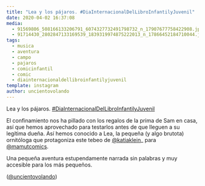 ```yaml
---
title: "Lea y los pájaros. #DiaInternacionalDelLibroInfantilyJuvenil"
date: 2020-04-02 16:37:08
media: 
  - 91569806_508166133206791_6074327732491798732_n_17907677758422908.jpg
  - 91714430_2802847133169539_1839319974875222013_n_17866452184710044.jpg
tags: 
  - musica
  - aventura
  - campo
  - pajaros
  - comicinfantil
  - comic
  - diainternacionaldellibroinfantilyjuvenil
template: instagram
author: uncientovolando
---
```


Lea y los pájaros. [#DiaInternacionalDelLibroInfantilyJuvenil](/tags/diainternacionaldellibroinfantilyjuvenil)


El confinamiento nos ha pillado con los regalos de la prima de Sam en casa, así que hemos aprovechado para testarlos antes de que lleguen a su legítima dueña. Así hemos conocido a Lea, la pequeña (y algo brutota) ornitóloga que protagoniza este tebeo de [@katiaklein](https://instagram.com/katiaklein)_ para [@mamutcomics](https://instagram.com/mamutcomics).


Una pequeña aventura estupendamente narrada sin palabras y muy accesible para los más pequeños.


([@uncientovolando](https://instagram.com/uncientovolando))
